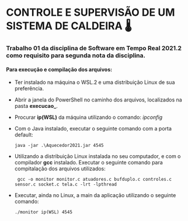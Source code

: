 # CONTROLE E SUPERVISÃO DE UM SISTEMA DE CALDEIRA 🌡️ 
### Trabalho 01 da disciplina de Software em Tempo Real 2021.2 como requisito para segunda nota da disciplina.

#### Para execução e compilação dos arquivos:
- Ter instalado na máquina o WSL.2 e uma distribuição Linux de sua preferência.
- Abrir a janela do PowerShell no caminho dos arquivos, localizados na pasta **execucao_**.
- Procurar **ip(WSL)** da máquina utilizando o comando: _ipconfig_
- Com o Java instalado, executar o seguinte comando com a porta default:
      
      java -jar .\Aquecedor2021.jar 4545

- Utilizando a distribuição Linux instalada no seu computador, e com o compilador **gcc** instalado. 
  Executar o seguinte comando para compitalação dos arquivos utilizados:
       
       gcc -o monitor monitor.c atuadores.c bufduplo.c controles.c sensor.c socket.c tela.c -lrt -lpthread
- Executar, ainda no Linux, a main da aplicação utilizando o seguinte comando:
      
      ./monitor ip(WSL) 4545

